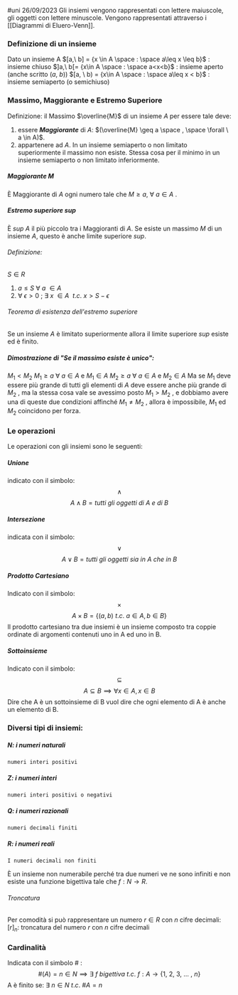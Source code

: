 #uni 26/09/2023
Gli insiemi vengono rappresentati con lettere maiuscole, gli oggetti con lettere minuscole. Vengono rappresentati attraverso i [[Diagrammi di Eluero-Venn]].
### Definizione di un insieme
Dato un insieme A
$[a,\ b] = {x \in A \space : \space a\leq x \leq b}$ : insieme chiuso
$]a,\ b[= {x\in A \space : \space a<x<b}$ : insieme aperto (anche scritto $(a, \ b)$)
$[a, \ b) = {x\in A \space : \space a\leq x < b}$ : insieme semiaperto (o semichiuso)
### Massimo, Maggiorante e Estremo Superiore
Definizione: il Massimo $\overline{M}$ di un insieme $A$ per essere tale deve:
1. essere ___Maggiorante___ di $A$: $(\overline{M} \geq a \space , \space \forall \ a \in A)$.
2. appartenere ad $A$.
In un insieme semiaperto o non limitato superiormente il massimo non esiste. Stessa cosa per il  minimo in un insieme semiaperto o non limitato inferiormente.
##### Maggiorante $M$
È Maggiorante di $A$ ogni numero tale che $M\geq a, \ \forall \ a \in A$ .
##### Estremo superiore $sup$ 
È $sup \ A$ il più piccolo tra i Maggioranti di $A$.
Se esiste un massimo $M$ di un insieme $A$, questo è anche limite superiore $sup$.
###### Definizione:
$S\in  R$ 
1. $a\leq S\ \forall \ a\ \in A$  
2. $\forall \ \epsilon > 0 \ ;\ \exists \ x\ \in A \ \ t.c.\ x > S-\epsilon$ 
###### Teorema di esistenza dell'estremo superiore
Se un insieme $A$ è limitato superiormente allora il limite superiore $sup$ esiste ed è finito.
##### Dimostrazione di "Se il massimo esiste è unico":
$M_1<M_2$
$M_1 \geq a \ \forall \ a \in A$ e $M_1 \in A$ 
$M_2 \geq a \ \forall \ a \in A$ e $M_2 \in A$ 
Ma se $M_1$ deve essere più grande di tutti gli elementi di $A$ deve essere anche più grande di $M_2$ , ma la stessa cosa vale se avessimo posto $M_1 > M_2$ , e dobbiamo avere una di queste due condizioni affinché $M_1 \neq M_2$ , allora è impossibile, $M_1$ ed $M_2$ coincidono per forza.

### Le operazioni
Le operazioni con gli insiemi sono le seguenti:
##### Unione
indicato con il simbolo: $$\land$$
$$A\land B=tutti\ gli\ oggetti\ di\ A\ e\ di\ B$$

##### Intersezione
indicata con il simbolo: $$\lor$$
$$A\lor B = tutti\ gli\ oggetti\ sia\ in\ A\ che\ in\ B$$
##### Prodotto Cartesiano
Indicato con il simbolo: $$\times$$$$A \times B = \{(a,b) \ t.c.\ a \in A, b \in B\}$$
Il prodotto cartesiano tra due insiemi è un insieme composto tra coppie ordinate di argomenti contenuti uno in A ed uno in B.

##### Sottoinsieme
Indicato con il simbolo: $$\subseteq$$$$A\subseteq B\implies \forall x \in A, x \in B $$
	Dire che A è un sottoinsieme di B vuol dire che ogni elemento di A è anche un elemento di B.

### Diversi tipi di insiemi:
##### N: i numeri naturali
	numeri interi positivi
##### Z: i numeri interi
	numeri interi positivi o negativi
##### Q: i numeri razionali
	numeri decimali finiti
##### R: i numeri reali
	I numeri decimali non finiti
È un insieme non numerabile perché tra due numeri ve ne sono infiniti e non esiste una  funzione bigettiva tale che $f: N \to R$.
###### Troncatura
Per comodità si può rappresentare un numero $r\in R$ con $n$ cifre decimali:
$[r]_n$: troncatura del numero $r$ con $n$ cifre decimali
### Cardinalità 
Indicata con il simbolo # :
$$\#(A)=n \in N \implies \exists \ f\ bigettiva\ t.c.\ f: A \to \{ 1,\ 2,\ 3,\ ...\ ,\ n\}$$ A è finito se: $\exists \ n \in N\ t.c.\ \#A=n$ 